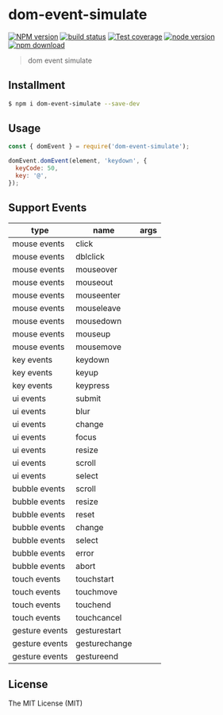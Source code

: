# dom-event-simulate

[![NPM version][npm-image]][npm-url]
[![build status][travis-image]][travis-url]
[![Test coverage][coveralls-image]][coveralls-url]
[![node version][node-image]][node-url]
[![npm download][download-image]][download-url]

[npm-image]: https://img.shields.io/npm/v/dom-event-simulate.svg?style=flat-square
[npm-url]: https://npmjs.org/package/dom-event-simulate
[travis-image]: https://img.shields.io/travis/macacajs/dom-event-simulate.svg?style=flat-square
[travis-url]: https://travis-ci.org/macacajs/dom-event-simulate
[coveralls-image]: https://img.shields.io/coveralls/macacajs/dom-event-simulate.svg?style=flat-square
[coveralls-url]: https://coveralls.io/r/macacajs/dom-event-simulate?branch=master
[node-image]: https://img.shields.io/badge/node.js-%3E=_8-green.svg?style=flat-square
[node-url]: http://nodejs.org/download/
[download-image]: https://img.shields.io/npm/dm/dom-event-simulate.svg?style=flat-square
[download-url]: https://npmjs.org/package/dom-event-simulate

> dom event simulate

## Installment

```bash
$ npm i dom-event-simulate --save-dev
```

## Usage

```javascript
const { domEvent } = require('dom-event-simulate');

domEvent.domEvent(element, 'keydown', {
  keyCode: 50,
  key: '@',
});
```

## Support Events

| type | name | args |
| --- | --- | --- |
| mouse events | click | |
| mouse events | dblclick | |
| mouse events | mouseover | |
| mouse events | mouseout | |
| mouse events | mouseenter | |
| mouse events | mouseleave | |
| mouse events | mousedown | |
| mouse events | mouseup | |
| mouse events | mousemove | |
| key events | keydown | |
| key events | keyup | |
| key events | keypress | |
| ui events | submit | |
| ui events | blur | |
| ui events | change | |
| ui events | focus | |
| ui events | resize | |
| ui events | scroll | |
| ui events | select | |
| bubble events | scroll | |
| bubble events | resize | |
| bubble events | reset | |
| bubble events | change | |
| bubble events | select | |
| bubble events | error | |
| bubble events | abort | |
| touch events | touchstart | |
| touch events | touchmove | |
| touch events | touchend | |
| touch events | touchcancel | |
| gesture events | gesturestart | |
| gesture events | gesturechange | |
| gesture events | gestureend | |

## License

The MIT License (MIT)
